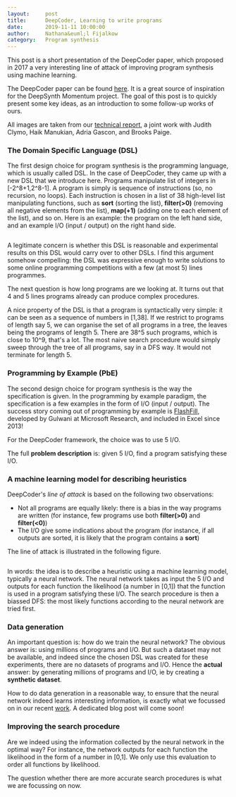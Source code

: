 ```yaml
---
layout:     post
title:      DeepCoder, Learning to write programs
date:       2019-11-11 10:00:00
author:     Nathana&euml;l Fijalkow
category:   Program synthesis
---
```


<p class="intro"><span class="dropcap">T</span>his post is a short presentation of the DeepCoder paper, which proposed in 2017 a very interesting line of attack of improving program synthesis using machine learning.</p>

The DeepCoder paper can be found [here](https://arxiv.org/abs/1611.01989). It is a great source of inspiration for the DeepSynth Momentum project.
The goal of this post is to quickly present some key ideas, as an introduction to some follow-up works of ours.

All images are taken from our [technical report](https://arxiv.org/abs/1911.02624), a joint work with Judith Clymo, Haik Manukian, Adria Gascon, and Brooks Paige.

### The Domain Specific Language (DSL)
The first design choice for program synthesis is the programming language, which is usually called DSL.
In the case of DeepCoder, they came up with a new DSL that we introduce here.
Programs manipulate list of integers in [-2^8+1,2^8-1]. A program is simply is sequence of instructions (so, no recursion, no loops).
Each instruction is chosen in a list of 38 high-level list manipulating functions, such as **sort** (sorting the list), **filter(>0)** (removing all negative elements from the list), **map(+1)** (adding 
one to each element of the list), and so on.
Here is an example: the program on the left hand side, and an example I/O (input / output) on the right hand side.

<figure>
	<img src="{{ '/images/deepcoder_example.png' | prepend: site.baseurl }}" alt=""> 
</figure>

A legitimate concern is whether this DSL is reasonable and experimental results on this DSL would carry over to other DSLs.
I find this argument somehow compelling: the DSL was expressive enough to write solutions to some online programming competitions with a few (at most 5) lines programmes.

The next question is how long programs are we looking at. It turns out that 4 and 5 lines programs already can produce complex procedures.

A nice property of the DSL is that a program is syntactically very simple: it can be seen as a sequence of numbers in [1,38]. 
If we restrict to programs of length say 5, we can organise the set of all programs in a tree, the leaves being the programs of length 5.
There are 38^5 such programs, which is close to 10^9, that's a lot.
The most naive search procedure would simply sweep through the tree of all programs, say in a DFS way. It would not terminate for length 5.

### Programming by Example (PbE)
The second design choice for program synthesis is the way the specification is given.
In the programming by example paradigm, the specification is a few examples in the form of I/O (input / output).
The success story coming out of programming by example is [FlashFill](https://www.microsoft.com/en-us/research/blog/flash-fill-gives-excel-smart-charge/), developed by Gulwani at Microsoft Research, and included in Excel since 2013!

For the DeepCoder framework, the choice was to use 5 I/O.

The full **problem description** is: given 5 I/O, find a program satisfying these I/O.

### A machine learning model for describing heuristics
DeepCoder's _line of attack_ is based on the following two observations:
* Not all programs are equally likely: there is a bias in the way programs are written (for instance, few programs use both **filter(>0)** and **filter(<0)**)
* The I/O give some indications about the program (for instance, if all outputs are sorted, it is likely that the program contains a **sort**)

The line of attack is illustrated in the following figure.
<figure>
	<img src="{{ '/images/deepcoder.png' | prepend: site.baseurl }}" alt=""> 
</figure>
In words: the idea is to describe a heuristic using a machine learning model, typically a neural network.
The neural network takes as input the 5 I/O and outputs for each function the likelihood (a number in [0,1]) that the function is used in a program satisfying these I/O.
The search procedure is then a biassed DFS: the most likely functions according to the neural network are tried first.

### Data generation
An important question is: how do we train the neural network?
The obvious answer is: using millions of programs and I/O. 
But such a dataset may not be available, and indeed since the chosen DSL was created for these experiments, there are no datasets of programs and I/O.
Hence the **actual** answer: by generating millions of programs and I/O, ie by creating a **synthetic dataset**.

How to do data generation in a reasonable way, to ensure that the neural network indeed learns interesting information, is exactly what we focussed on in our recent [work](https://arxiv.org/abs/1911.02624). A dedicated blog post will come soon!

### Improving the search procedure
Are we indeed using the information collected by the neural network in the optimal way?
For instance, the network outputs for each function the likelihood in the form of a number in [0,1]. 
We only use this evaluation to order all functions by likelihood.

The question whether there are more accurate search procedures is what we are focussing on now.

